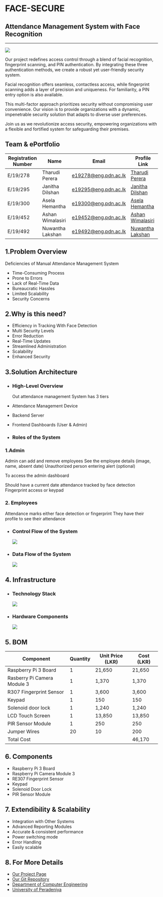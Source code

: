 # FACE-SECURE

## Attendance Management System with Face Recognition

---

![](docs/images/facerecog.png)

Our project redefines access control through a blend of facial recognition, fingerprint scanning, and PIN authentication. By integrating these three authentication methods, we create a robust yet user-friendly security system.

Facial recognition offers seamless, contactless access, while fingerprint scanning adds a layer of precision and uniqueness. For familiarity, a PIN entry option is also available.

This multi-factor approach prioritizes security without compromising user convenience. Our vision is to provide organizations with a dynamic, impenetrable security solution that adapts to diverse user preferences.

Join us as we revolutionize access security, empowering organizations with a flexible and fortified system for safeguarding their premises.

## Team & ePortfolio

| Registration Number | Name             | Email                | Profile Link                                    |
| ------------------- | ---------------- | -------------------- | ----------------------------------------------- |
| E/19/278            | Tharudi Perera   | e19278@eng.pdn.ac.lk | [Tharudi Perera](https://www.thecn.com/TP993)   |
| E/19/295            | Janitha Dilshan  | e19295@eng.pdn.ac.lk | [Janitha Dilshan](https://www.thecn.com/JD1243) |
| E/19/300            | Asela Hemantha   | e19300@eng.pdn.ac.lk | [Asela Hemantha](https://www.thecn.com/LP990)   |
| E/19/452            | Ashan Wimalasiri | e19452@eng.pdn.ac.lk | [Ashan Wimalasiri](https://www.thecn.com/PW491) |
| E/19/492            | Nuwantha Lakshan | e19492@eng.pdn.ac.lk | [Nuwantha Lakshan](https://www.thecn.com/NL856) |

## 1.Problem Overview

Deficiencies of Manual Attendance Management System​

- Time-Consuming Process​
- Prone to Errors​
- Lack of Real-Time Data​
- Bureaucratic Hassles​
- Limited Scalability​
- Security Concerns​

## 2.Why is this need?

- Efficiency in Tracking With Face Detection​
- Multi Security Levels​
- Error Reduction​
- Real-Time Updates​
- Streamlined Administration​
- Scalability​
- Enhanced Security

## 3.Solution Architecture

- ### High-Level Overview

  Out attendance management System has 3 tiers

- Attendance Management Device
- Backend Server
- Frontend Dashboards (User & Admin)
- ### Roles of the System

### 1.Admin

Admin can add and remove employees
See the employee details (image, name, absent date)
Unauthorized person entering alert (optional)

To access the admin dashboard

Should have a current date attendance tracked by face detection
Fingerprint access or keypad

### 2. Employees

Attendance marks either face detection or fingerprint
They have their profile to see their attendance


- ### Control Flow of the System
  ![](docs/images/1.png)
- ### Data Flow of the System
  ![](docs/images/2.png)

## 4. Infrastructure

- ### Technology Stack

  ![](docs/images/4.png)

- ### Hardware Components
  ![](docs/images/3.png)

## 5. BOM

|    Component                |       Quantity​   |     Unit Price (LKR)​ | Cost (LKR)​                                      |
| ----------------------------| ---------------- | -------------------- | ----------------------------------------------- |
| Raspberry Pi​ 3 Board        |         1        |      21,650          |              21,650                             |
| Rasberry Pi Camera Module​ 3 |         1        |       1,370          |               1,370                             | 
| R307 Fingerprint Sensor​     |         1        |       3,600          |               3,600                             |
| Keypad​                      |         1        |         150          |                 150                             |
| Solenoid door lock          |         1        |       1,240          |               1,240                             |
| LCD Touch Screen            |         1        |      13,850          |              13,850                             |
| PIR Sensor Module           |         1        |         250          |                 250                             |
| Jumper Wires                |        20        |          10          |                 200                             |
|Total Cost                   |                  |                      |              46,170                             |

## 6. Components

- Raspberry Pi 3 Board​
- Raspberry Pi Camera Module 3​
- RE307 Fingerprint Sensor
- Keypad
- Solenoid Door Lock
- PIR Sensor Module 
  
## 7. Extendibility & Scalability

- Integration with Other Systems​
- Advanced Reporting Modules​
- Accurate & consistent performance
- Power switching mode
- Error Handling
- Easily scalable

## 8. For More Details
- [Our Project Page](https://cepdnaclk.github.io/e19-3yp-Attendance-Monitoring-and-Access-Authentication-with-Face-Recognition/)
- [Our Git Repository](https://github.com/cepdnaclk/e19-3yp-Attendance-Monitoringand-Access-Authentication-with-Face-Recognition)
- [Department of Computer Engineering](https://www.ce.pdn.ac.lk/)
- [University of Peradeniya](https://eng.pdn.ac.lk/)

